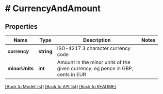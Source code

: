 # # CurrencyAndAmount

## Properties

Name | Type | Description | Notes
------------ | ------------- | ------------- | -------------
**currency** | **string** | ISO-4217 3 character currency code | 
**minorUnits** | **int** | Amount in the minor units of the given currency; eg pence in GBP, cents in EUR | 

[[Back to Model list]](../../README.md#documentation-for-models) [[Back to API list]](../../README.md#documentation-for-api-endpoints) [[Back to README]](../../README.md)



